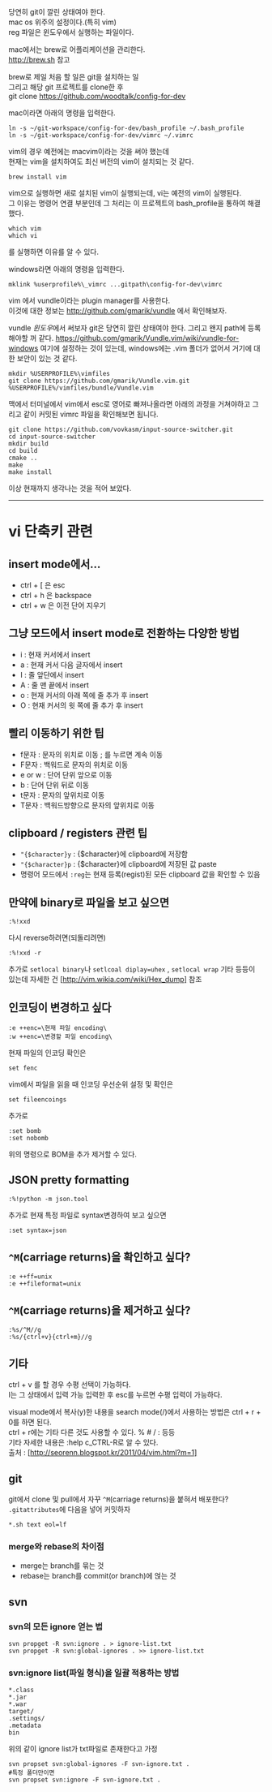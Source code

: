 당연히 git이 깔린 상태여야 한다.  
mac os 위주의 설정이다.(특히 vim)  
reg 파일은 윈도우에서 실행하는 파일이다.

mac에서는 brew로 어플리케이션을 관리한다.  
http://brew.sh 참고  

brew로 제일 처음 할 일은 git을 설치하는 일  
그리고 해당 git 프로젝트를 clone한 후  
git clone https://github.com/woodtalk/config-for-dev  

mac이라면 아래의 명령을 입력한다.  

```
ln -s ~/git-workspace/config-for-dev/bash_profile ~/.bash_profile
ln -s ~/git-workspace/config-for-dev/vimrc ~/.vimrc
```

vim의 경우 예전에는 macvim이라는 것을 써야 했는데  
현재는 vim을 설치하여도 최신 버전의 vim이 설치되는 것 같다.  

```
brew install vim
```

vim으로 실행하면 새로 설치된 vim이 실행되는데, vi는 예전의 vim이 실행된다.  
그 이유는 명령어 연결 부분인데 그 처리는 이 프로젝트의 bash_profile을 통하여 해결했다.  

```
which vim
which vi
```

를 실행하면 이유를 알 수 있다.

windows라면 아래의 명령을 입력한다.

```
mklink %userprofile%\_vimrc ...gitpath\config-for-dev\vimrc
```

vim 에서 vundle이라는 plugin manager를 사용한다.  
이것에 대한 정보는 http://github.com/gmarik/vundle 에서 확인해보자.  

vundle *윈도우*에서 써보자
git은 당연히 깔린 상태여야 한다.
그리고 왠지 path에 등록해야할 꺼 같다.
https://github.com/gmarik/Vundle.vim/wiki/vundle-for-windows
여기에 설정하는 것이 있는데, windows에는 .vim 폴더가 없어서 거기에 대한 보안이 있는 것 같다.

```
mkdir %USERPROFILE%\vimfiles
git clone https://github.com/gmarik/Vundle.vim.git %USERPROFILE%/vimfiles/bundle/Vundle.vim
```

맥에서 터미널에서 vim에서 esc로 영어로 빠져나올라면 아래의 과정을 거쳐야하고 그리고 같이 커밋된 vimrc 파일을 확인해보면 됩니다.

```
git clone https://github.com/vovkasm/input-source-switcher.git
cd input-source-switcher
mkdir build
cd build
cmake ..
make
make install
```

이상 현재까지 생각나는 것을 적어 보았다.

------------------------------------------------

# vi 단축키 관련
## insert mode에서... 
* ctrl + [ 은 esc
* ctrl + h 은 backspace
* ctrl + w 은 이전 단어 지우기


## 그냥 모드에서 insert mode로 전환하는 다양한 방법
* i : 현재 커서에서 insert
* a : 현재 커서 다음 글자에서 insert
* I : 줄 앞단에서 insert
* A : 줄 맨 끝에서 insert
* o : 현재 커서의 아래 쪽에 줄 추가 후 insert
* O : 현재 커서의 윗 쪽에 줄 추가 후 insert


## 빨리 이동하기 위한 팁
* f문자 : 문자의 위치로 이동 ; 를 누르면 계속 이동
* F문자 : 백워드로 문자의 위치로 이동
* e or w : 단어 단위 앞으로 이동
* b : 단어 단위 뒤로 이동
* t문자 : 문자의 앞위치로 이동
* T문자 : 백워드방향으로 문자의 앞위치로 이동

## clipboard / registers 관련 팁
* ```"{$character}y``` : {$character}에 clipboard에 저장함
* ```"{$character}p``` : {$character}에 clipboard에 저장된 값 paste
* 명령어 모드에서 ```:reg```는 현재 등록(regist)된 모든 clipboard 값을 확인할 수 있음


## 만약에 binary로 파일을 보고 싶으면

```
:%!xxd
```

다시 reverse하려면(되돌리려면)

```
:%!xxd -r
```

추가로 ```setlocal binary```나 ```setlcoal diplay=uhex``` , ```setlocal wrap``` 기타 등등이 있는데 자세한 건 [http://vim.wikia.com/wiki/Hex_dump] 참조


## 인코딩이 변경하고 싶다

```
:e ++enc=\현재 파일 encoding\
:w ++enc=\변경할 파일 encoding\
```

현재 파일의 인코딩 확인은


```
set fenc
```

vim에서 파일을 읽을 때 인코딩 우선순위 설정 및 확인은

```
set fileencoings
```

추가로

```
:set bomb
:set nobomb
```

위의 명령으로 BOM을 추가 제거할 수 있다.


## JSON pretty formatting

```
:%!python -m json.tool
```

추가로 현재 특정 파일로 syntax변경하여 보고 싶으면

```
:set syntax=json
```

## ```^M```(carriage returns)을 확인하고 싶다?

```
:e ++ff=unix
:e ++fileformat=unix
```

## ```^M```(carriage returns)을 제거하고 싶다?

```
:%s/^M//g
:%s/{ctrl+v}{ctrl+m}//g
```



## 기타

ctrl + v 를 할 경우 수평 선택이 가능하다.  
I는 그 상태에서 입력 가능 입력한 후 esc를 누르면 수평 입력이 가능하다.

visual mode에서 복사(y)한 내용을 search mode(/)에서 사용하는 방법은 ctrl + r + 0를 하면 된다.  
ctrl + r에는 기타 다른 것도 사용할 수 있다. % # / : 등등  
기타 자세한 내용은 :help c_CTRL-R로 알 수 있다.  
출처 : [http://seorenn.blogspot.kr/2011/04/vim.html?m=1]


## git

git에서 clone 및 pull에서 자꾸 ```^M```(carriage returns)을 붙혀서 배포한다?
```.gitattributes```에 다음을 넣어 커밋하자

```
*.sh text eol=lf
```

### merge와 rebase의 차이점
* merge는 branch를 묶는 것
* rebase는 branch를 commit(or branch)에 얹는 것

## svn

### svn의 모든 ignore 얻는 법
```
svn propget -R svn:ignore . > ignore-list.txt
svn propget -R svn:global-ignores . >> ignore-list.txt
```

### svn:ignore list(파일 형식)을 일괄 적용하는 방법
```
*.class
*.jar
*.war
target/
.settings/
.metadata
bin
```

위의 같이 ignore list가 txt파일로 존재한다고 가정

```
svn propset svn:global-ignores -F svn-ignore.txt .
#특정 폴더만이면
svn propset svn:ignore -F svn-ignore.txt .
```

